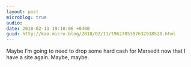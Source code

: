 ```yaml
---
layout: post
microblog: true
audio: 
date: 2018-02-11 19:10:06 +0400
guid: http://kaa.micro.blog/2018/02/11/t962705307632918528.html
---
```

Maybe I’m going to need to drop some hard cash for Marsedit now that I have a site again. Maybe, maybe.
